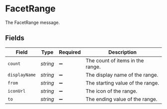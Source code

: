 # FacetRange

The FacetRange message.


## Fields

| Field                            | Type                             | Required                         | Description                      |
| -------------------------------- | -------------------------------- | -------------------------------- | -------------------------------- |
| `count`                          | *string*                         | :heavy_minus_sign:               | The count of items in the range. |
| `displayName`                    | *string*                         | :heavy_minus_sign:               | The display name of the range.   |
| `from`                           | *string*                         | :heavy_minus_sign:               | The starting value of the range. |
| `iconUrl`                        | *string*                         | :heavy_minus_sign:               | The icon of the range.           |
| `to`                             | *string*                         | :heavy_minus_sign:               | The ending value of the range.   |